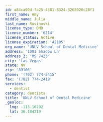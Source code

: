 ```yaml
---
id: a84ca90d-fa25-4381-8324-3268020c28f1
first_name: Amy
middle_name: Julia
last_name: Rusinoski
license_type: DMD
license_number: '6214'
license_status: Active
license_expiration: '42185'
org_name: 'UNLV School of Dental Medicine'
address: '1001 Shadow Ln'
address_2: 'MS 7423'
city: 'Las Vegas'
state: NV
zip: '89106'
phone: '(702) 774-2415'
fax: '(702) 774-2419'
services:
  - dentist
category: dentists
title: 'UNLV School of Dental Medicine'
_geoloc:
  lng: -115.16292
  lat: 36.184219
---
```

